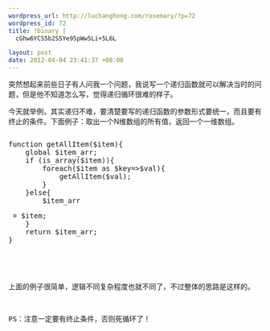```yaml
--- 
wordpress_url: http://luchanghong.com/rosemary/?p=72
wordpress_id: 72
title: !binary |
  cGhw6YCS5b2S5Ye95pWw5Li+5L6L

layout: post
date: 2012-04-04 23:41:37 +08:00
---
```

突然想起来前些日子有人问我一个问题，我说写一个递归函数就可以解决当时的问题，但是他不知道怎么写，觉得递归循环很难的样子。

今天就举例，其实递归不难，要清楚要写的递归函数的参数形式要统一，而且要有终止的条件。下面例子：取出一个N维数组的所有值，返回一个一维数组。
<pre><pre class="prettyprint">
function getAllItem($item){
    global $item_arr;
    if (is_array($item)){
        foreach($item as $key=&gt;$val){
            getAllItem($val);       
        }
    }else{
        $item_arr<pre class="prettyprint"> = $item;
    }
    return $item_arr;
}
</pre></pre>
上面的例子很简单，逻辑不同复杂程度也就不同了，不过整体的思路是这样的。

PS：注意一定要有终止条件，否则死循环了！
